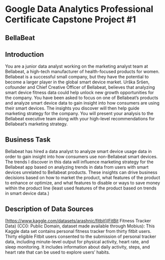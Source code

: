 # Google Data Analytics Professional Certificate Capstone Project #1
## BellaBeat
## Introduction
You are a junior data analyst working on the marketing analyst team at Bellabeat, a high-tech manufacturer of health-focused
products for women. Bellabeat is a successful small company, but they have the potential to become a larger player in the
global smart device market. Urška Sršen, cofounder and Chief Creative Officer of Bellabeat, believes that analyzing smart
device fitness data could help unlock new growth opportunities for the company. You have been asked to focus on one of
Bellabeat’s products and analyze smart device data to gain insight into how consumers are using their smart devices. The
insights you discover will then help guide marketing strategy for the company. You will present your analysis to the Bellabeat
executive team along with your high-level recommendations for Bellabeat’s marketing strategy.

## Business Task
Bellabeat has hired a data analyst to analyze smart device usage data in order to gain insight into how consumers use non-Bellabeat smart devices. The trends I discover in this data will influence marketing strategy for the Bellabeat app based on analyzing trends in data from users with smart devices unrelated to Bellabeat products. These insights can drive business decisions based on how to market the product, what features of the product to enhance or optimize, and what features to disable or ways to save money within the product line (least used features of the product based on trends in smart device data.) 

## Description of Data Sources
[https://www.kaggle.com/datasets/arashnic/fitbit](FitBit Fitness Tracker Data) (CC0: Public Domain, dataset made available through Mobius): This Kaggle data set
contains personal fitness tracker from thirty fitbit users. Thirty eligible Fitbit users consented to the submission of
personal tracker data, including minute-level output for physical activity, heart rate, and sleep monitoring. It includes
information about daily activity, steps, and heart rate that can be used to explore users’ habits.

